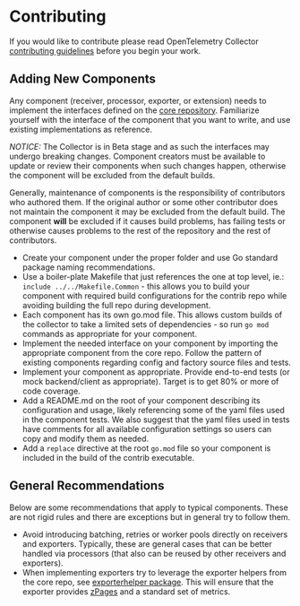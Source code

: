 # Contributing

If you would like to contribute please read OpenTelemetry Collector
[contributing guidelines](https://github.com/open-telemetry/opentelemetry-collector/blob/master/CONTRIBUTING.md)
before you begin your work.

## Adding New Components

Any component (receiver, processor, exporter, or extension) needs to implement
the interfaces defined on the [core
repository](https://github.com/open-telemetry/opentelemetry-collector).
Familiarize yourself with the interface of the component that you want to
write, and use existing implementations as reference.

*NOTICE:* The Collector is in Beta stage and as such the interfaces may
undergo breaking changes. Component creators must be available to update or
review their components when such changes happen, otherwise the component will
be excluded from the default builds.

Generally, maintenance of components is the responsibility of contributors who
authored them. If the original author or some other contributor does not
maintain the component it may be excluded from the default build. The component
**will** be excluded if it causes build problems, has failing tests or
otherwise causes problems to the rest of the repository and the rest of
contributors.

- Create your component under the proper folder and use Go standard package
  naming recommendations.
- Use a boiler-plate Makefile that just references the one at top level, ie.:
  `include ../../Makefile.Common` - this allows you to build your component
  with required build configurations for the contrib repo while avoiding
  building the full repo during development.
- Each component has its own go.mod file. This allows custom builds of the
  collector to take a limited sets of dependencies - so run `go mod` commands
  as appropriate for your component.
- Implement the needed interface on your component by importing the appropriate
  component from the core repo. Follow the pattern of existing components
  regarding config and factory source files and tests.
- Implement your component as appropriate. Provide end-to-end tests (or mock
  backend/client as appropriate). Target is to get 80% or more of code
  coverage.
- Add a README.md on the root of your component describing its configuration
  and usage, likely referencing some of the yaml files used in the component
  tests. We also suggest that the yaml files used in tests have comments for
  all available configuration settings so users can copy and modify them as
  needed.
- Add a `replace` directive at the root `go.mod` file so your component is
  included in the build of the contrib executable.

## General Recommendations
Below are some recommendations that apply to typical components. These are not
rigid rules and there are exceptions but in general try to follow them.

- Avoid introducing batching, retries or worker pools directly on receivers and
  exporters. Typically, these are general cases that can be better handled via
  processors (that also can be reused by other receivers and exporters).
- When implementing exporters try to leverage the exporter helpers from the
  core repo, see [exporterhelper
  package](https://github.com/open-telemetry/opentelemetry-collector/tree/master/exporter/exporterhelper).
  This will ensure that the exporter provides
  [zPages](https://opencensus.io/zpages/) and a standard set of metrics.
